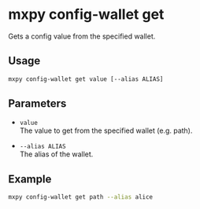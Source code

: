 # mxpy config-wallet get

Gets a config value from the specified wallet.

## Usage

```bash
mxpy config-wallet get value [--alias ALIAS]
```

## Parameters

- `value`  
  The value to get from the specified wallet (e.g. path).

- `--alias ALIAS`  
  The alias of the wallet.

## Example

```bash
mxpy config-wallet get path --alias alice
